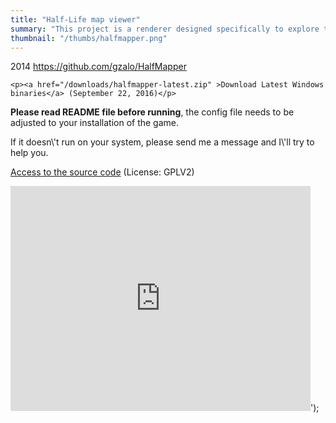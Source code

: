```yaml
---
title: "Half-Life map viewer"
summary: "This project is a renderer designed specifically to explore the world of Half-Life. It allows for realtime rendering of the Black Mesa Research Facility."
thumbnail: "/thumbs/halfmapper.png"
---
```

		
2014 https://github.com/gzalo/HalfMapper

	<p><a href="/downloads/halfmapper-latest.zip" >Download Latest Windows binaries</a> (September 22, 2016)</p>
<p><strong>Please read README file before running</strong>, the config file needs to be adjusted to your installation of the game.</p>
<p>If it doesn\'t run on your system, please send me a message and I\'ll try to help you.</p>
<p><a href="https://github.com/gzalo/HalfMapper">Access to the source code</a> (License: GPLV2)</p>
<iframe width="480" height="360" src="http://www.youtube.com/embed/Hl2HbV3UbMs?rel=0" frameborder="0" allowfullscreen></iframe>');